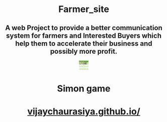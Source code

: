 <div align="center">
  <h1 >Farmer_site</h1>
<h2>A web Project to provide a better communication system for farmers and Interested Buyers which help them to  accelerate their business  and possibly more profit.</h2>

  <img src="kisanmitra.png" style=" width:30px; height:30px">
  <h1>Simon game</h1>
<p><a href="https://vijaychaurasiya.github.io/simon-game/"><h1>vijaychaurasiya.github.io/</h1></a></p>
</div>
